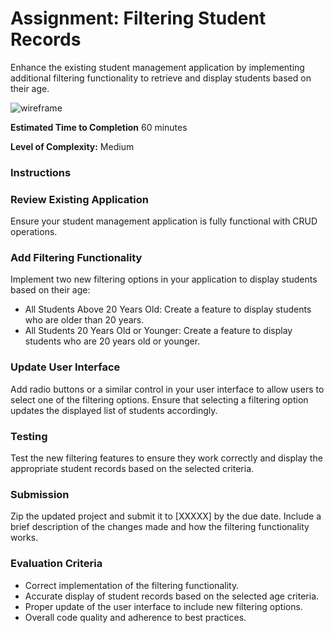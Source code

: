 # Assignment: Filtering Student Records
Enhance the existing student management application by implementing additional filtering functionality to retrieve and display students based on their age.

![wireframe](../assets/Student%20Info%20raw.png)

**Estimated Time to Completion**
60 minutes

**Level of Complexity:** Medium

### Instructions

### Review Existing Application
Ensure your student management application is fully functional with CRUD operations.

### Add Filtering Functionality
Implement two new filtering options in your application to display students based on their age:
- All Students Above 20 Years Old: Create a feature to display students who are older than 20 years.
- All Students 20 Years Old or Younger: Create a feature to display students who are 20 years old or younger.

### Update User Interface
Add radio buttons or a similar control in your user interface to allow users to select one of the filtering options.
Ensure that selecting a filtering option updates the displayed list of students accordingly.

### Testing
Test the new filtering features to ensure they work correctly and display the appropriate student records based on the selected criteria.

### Submission
Zip the updated project and submit it to [XXXXX] by the due date.
Include a brief description of the changes made and how the filtering functionality works.

### Evaluation Criteria
- Correct implementation of the filtering functionality.
- Accurate display of student records based on the selected age criteria.
- Proper update of the user interface to include new filtering options.
- Overall code quality and adherence to best practices.

